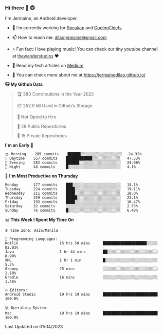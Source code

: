 ### Hi there 👋 😎
I'm Jermaine, an Android developer.

- 🔭 I’m currently working for [Speakap](https://www.speakap.com/) and [CodingChiefs](https://codingchiefs.com/en/)

- 📫 How to reach me: dilaojermaine@gmail.com

- ⚡ Fun fact: I love playing music! You can check our tiny youtube channel at [thewanderstudios](https://www.youtube.com/thewanderstudios) ♥️

- 📖 Read my tech articles on [Medium](https://jermainedilao.medium.com/)

- 👀 You can check more about me at https://jermainedilao.github.io/

<!--
**jermainedilao/jermainedilao** is a ✨ _special_ ✨ repository because its `README.md` (this file) appears on your GitHub profile.

Here are some ideas to get you started:

- 🔭 I’m currently working on ...
- 🌱 I’m currently learning ...
- 👯 I’m looking to collaborate on ...
- 🤔 I’m looking for help with ...
- 💬 Ask me about ...
- 📫 How to reach me: ...
- 😄 Pronouns: ...
- ⚡ Fun fact: ...
-->

<!--START_SECTION:waka-->
**🐱 My Github Data** 

> 🏆 380 Contributions in the Year 2023
 > 
> 📦 252.0 kB Used in Github's Storage 
 > 
> 🚫 Not Opted to Hire
 > 
> 📜 28 Public Repositories 
 > 
> 🔑 15 Private Repositories  
 > 
**I'm an Early 🐤** 

```text
🌞 Morning    285 commits    ██████░░░░░░░░░░░░░░░░░░░   24.32% 
🌆 Daytime    557 commits    ████████████░░░░░░░░░░░░░   47.53% 
🌃 Evening    282 commits    ██████░░░░░░░░░░░░░░░░░░░   24.06% 
🌙 Night      48 commits     █░░░░░░░░░░░░░░░░░░░░░░░░   4.1%

```
📅 **I'm Most Productive on Thursday** 

```text
Monday       177 commits    ███░░░░░░░░░░░░░░░░░░░░░░   15.1% 
Tuesday      224 commits    ████░░░░░░░░░░░░░░░░░░░░░   19.11% 
Wednesday    211 commits    ████░░░░░░░░░░░░░░░░░░░░░   18.0% 
Thursday     259 commits    █████░░░░░░░░░░░░░░░░░░░░   22.1% 
Friday       193 commits    ████░░░░░░░░░░░░░░░░░░░░░   16.47% 
Saturday     32 commits     ░░░░░░░░░░░░░░░░░░░░░░░░░   2.73% 
Sunday       76 commits     █░░░░░░░░░░░░░░░░░░░░░░░░   6.48%

```


📊 **This Week I Spent My Time On** 

```text
⌚︎ Time Zone: Asia/Manila

💬 Programming Languages: 
Kotlin                   15 hrs 50 mins      ████████████████████░░░░░   82.03% 
Java                     1 hr 44 mins        ██░░░░░░░░░░░░░░░░░░░░░░░   8.98% 
XML                      1 hr 1 min          █░░░░░░░░░░░░░░░░░░░░░░░░   5.3% 
Groovy                   25 mins             ░░░░░░░░░░░░░░░░░░░░░░░░░   2.18% 
Gradle                   16 mins             ░░░░░░░░░░░░░░░░░░░░░░░░░   1.46%

🔥 Editors: 
Android Studio           19 hrs 19 mins      █████████████████████████   100.0%

💻 Operating System: 
Mac                      19 hrs 19 mins      █████████████████████████   100.0%

```


 Last Updated on 01/04/2023
<!--END_SECTION:waka-->
